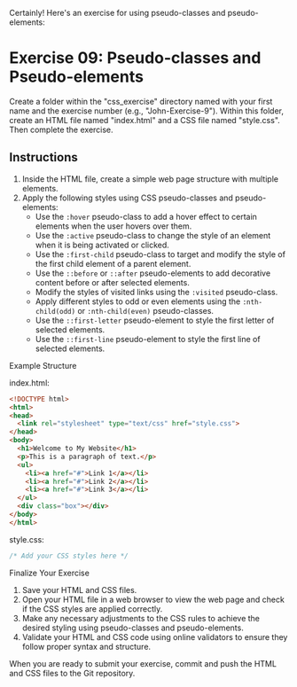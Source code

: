Certainly! Here's an exercise for using pseudo-classes and pseudo-elements:

# Exercise 09: Pseudo-classes and Pseudo-elements

Create a folder within the "css_exercise" directory named with your first name and the exercise number (e.g., "John-Exercise-9"). Within this folder, create an HTML file named "index.html" and a CSS file named "style.css". Then complete the exercise.

## Instructions

1. Inside the HTML file, create a simple web page structure with multiple elements.
2. Apply the following styles using CSS pseudo-classes and pseudo-elements:
   - Use the `:hover` pseudo-class to add a hover effect to certain elements when the user hovers over them.
   - Use the `:active` pseudo-class to change the style of an element when it is being activated or clicked.
   - Use the `:first-child` pseudo-class to target and modify the style of the first child element of a parent element.
   - Use the `::before` or `::after` pseudo-elements to add decorative content before or after selected elements.
   - Modify the styles of visited links using the `:visited` pseudo-class.
   - Apply different styles to odd or even elements using the `:nth-child(odd)` or `:nth-child(even)` pseudo-classes.
   - Use the `::first-letter` pseudo-element to style the first letter of selected elements.
   - Use the `::first-line` pseudo-element to style the first line of selected elements.

Example Structure

index.html:
```html
<!DOCTYPE html>
<html>
<head>
  <link rel="stylesheet" type="text/css" href="style.css">
</head>
<body>
  <h1>Welcome to My Website</h1>
  <p>This is a paragraph of text.</p>
  <ul>
    <li><a href="#">Link 1</a></li>
    <li><a href="#">Link 2</a></li>
    <li><a href="#">Link 3</a></li>
  </ul>
  <div class="box"></div>
</body>
</html>
```

style.css:
```css
/* Add your CSS styles here */
```

Finalize Your Exercise

1. Save your HTML and CSS files.
2. Open your HTML file in a web browser to view the web page and check if the CSS styles are applied correctly.
3. Make any necessary adjustments to the CSS rules to achieve the desired styling using pseudo-classes and pseudo-elements.
4. Validate your HTML and CSS code using online validators to ensure they follow proper syntax and structure.

When you are ready to submit your exercise, commit and push the HTML and CSS files to the Git repository.